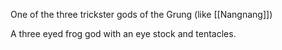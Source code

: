One of the three trickster gods of the Grung (like [[Nangnang]])

A three eyed frog god with an eye stock and tentacles.
